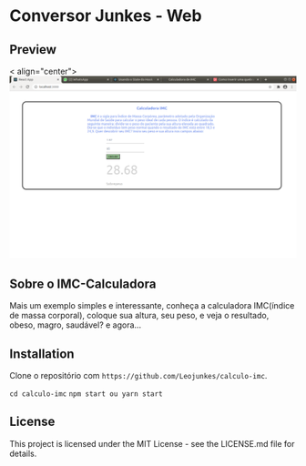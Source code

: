 # Conversor Junkes - Web

## Preview

< align="center">
   <img src="./src/imgReadme/Captura de tela de 2020-11-01 01-22-29.png" alt="Calculo-imc" width="600"/>
    
     

## Sobre o IMC-Calculadora

Mais um exemplo simples e interessante, conheça a calculadora IMC(índice de massa corporal), coloque sua altura, seu peso, e veja o resultado, obeso, magro, saudável? e agora...

## Installation

Clone o repositório com `https://github.com/Leojunkes/calculo-imc`.

`cd calculo-imc`
`npm start ou yarn start`

## License

This project is licensed under the MIT License - see the LICENSE.md file for details.
